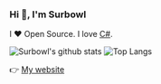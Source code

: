 <!--
**Surbowl/Surbowl** is a ✨ _special_ ✨ repository because its `README.md` (this file) appears on your GitHub profile.

Here are some ideas to get you started:

- 🔭 I’m currently working on ...
- 🌱 I’m currently learning ...
- 👯 I’m looking to collaborate on ...
- 🤔 I’m looking for help with ...
- 💬 Ask me about ...
- 📫 How to reach me: ...
- 😄 Pronouns: ...
- ⚡ Fun fact: ...
-->

### Hi 👋, I'm Surbowl

I ❤ Open Source. I love [C#](https://docs.microsoft.com/en-us/dotnet/csharp/).

![Surbowl's github stats](https://github-readme-stats.vercel.app/api?username=Surbowl&show_icons=true&count_private=true&line_height=40)
![Top Langs](https://github-readme-stats.vercel.app/api/top-langs/?username=Surbowl&hide=html)

👉 [My website](https://surbowl.online/)
